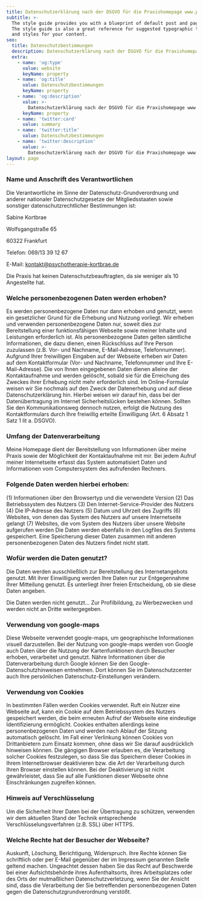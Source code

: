 ```yaml
---
title: Datenschutzerklärung nach der DSGVO für die Praxishomepage www.psychotherapie-kortbrae.de
subtitle: >-
  The style guide provides you with a blueprint of default post and page styles.
  The style guide is also a great reference for suggested typographic treatment
  and styles for your content.
seo:
  title: Datenschutzbestimmungen
  description: Datenschutzerklärung nach der DSGVO für die Praxishomepage www.psychotherapie-kortbrae.de
  extra:
    - name: 'og:type'
      value: website
      keyName: property
    - name: 'og:title'
      value: Datenschutzbestimmungen
      keyName: property
    - name: 'og:description'
      value: >-
        Datenschutzerklärung nach der DSGVO für die Praxishomepage www.psychotherapie-kortbrae.de
      keyName: property
    - name: 'twitter:card'
      value: summary
    - name: 'twitter:title'
      value: Datenschutzbestimmungen
    - name: 'twitter:description'
      value: >-
        Datenschutzerklärung nach der DSGVO für die Praxishomepage www.psychotherapie-kortbrae.de
layout: page
---
```


### Name und Anschrift des Verantwortlichen
Die Verantwortliche im Sinne der Datenschutz-Grundverordnung und anderer nationaler Datenschutzgesetze der Mitgliedsstaaten sowie sonstiger datenschutzrechtlicher Bestimmungen ist:

Sabine Kortbrae

Wolfsgangstraße 65

60322 Frankfurt

Telefon: 069/13 39 12 67

E-Mail: kontakt@psychotherapie-kortbrae.de

Die Praxis hat keinen Datenschutzbeauftragten, da sie weniger als 10 Angestellte hat.

### Welche personenbezogenen Daten werden erhoben?
Es werden personenbezogene Daten nur dann erhoben und genutzt, wenn ein gesetzlicher Grund für die Erhebung und Nutzung vorliegt. Wir erheben und verwenden personenbezogene Daten nur, soweit dies zur Bereitstellung einer funktionsfähigen Webseite sowie meiner Inhalte und Leistungen erforderlich ist. Als personenbezogene Daten gelten sämtliche Informationen, die dazu dienen, einen Rückschluss auf Ihre Person zuzulassen (z.B. Vor- und Nachname, E-Mail-Adresse, Telefonnummer). Aufgrund Ihrer freiwilligen Eingaben auf der Webseite erheben wir Daten auf dem Kontaktformular (Vor- und Nachname, Telefonnummer und Ihre E-Mail-Adresse). Die von Ihnen eingegebenen Daten dienen alleine der Kontaktaufnahme und werden gelöscht, sobald sie für die Erreichung des Zweckes ihrer Erhebung nicht mehr erforderlich sind. Im Online-Formular weisen wir Sie nochmals auf den Zweck der Datenerhebung und auf diese Datenschutzerklärung hin. Hierbei weisen wir darauf hin, dass bei der Datenübertragung im Internet Sicherheitslücken bestehen können. Sollten Sie den Kommunikationsweg dennoch nutzen, erfolgt die Nutzung des Kontaktformulars durch Ihre freiwillig erteilte Einwilligung (Art. 6 Absatz 1 Satz 1 lit a. DSGVO).

### Umfang der Datenverarbeitung
Meine Homepage dient der Bereitstellung von Informationen über meine Praxis sowie der Möglichkeit der Kontaktaufnahme mit mir. Bei jedem Aufruf meiner Internetseite erfasst das System automatisiert Daten und Informationen vom Computersystem des aufrufenden Rechners.

### Folgende Daten werden hierbei erhoben:

(1) Informationen über den Browsertyp und die verwendete Version
(2) Das Betriebssystem des Nutzers
(3) Den Internet-Service-Provider des Nutzers
(4) Die IP-Adresse des Nutzers
(5) Datum und Uhrzeit des Zugriffs
(6) Websites, von denen das System des Nutzers auf unsere Internetseite gelangt
(7) Websites, die vom System des Nutzers über unsere Website aufgerufen werden
Die Daten werden ebenfalls in den Logfiles des Systems gespeichert. Eine Speicherung dieser Daten zusammen mit anderen personenbezogenen Daten des Nutzers findet nicht statt.

### Wofür werden die Daten genutzt?
Die Daten werden ausschließlich zur Bereitstellung des Internetangebots genutzt. Mit ihrer Einwilligung werden Ihre Daten nur zur Entgegennahme Ihrer Mitteilung genutzt. Es unterliegt ihrer freien Entscheidung, ob sie diese Daten angeben.

Die Daten werden nicht genutzt…
Zur Profilbildung, zu Werbezwecken und werden nicht an Dritte weitergegeben.

### Verwendung von google-maps
Diese Webseite verwendet google-maps, um geographische Informationen visuell darzustellen. Bei der Nutzung von google-maps werden von Google auch Daten über die Nutzung der Kartenfunktionen durch Besucher erhoben, verarbeitet und genutzt. Nähre Informationen über die Datenverarbeitung durch Google können Sie den Google-Datenschutzhinweisen entnehmen. Dort können Sie im Datenschutzcenter auch Ihre persönlichen Datenschutz-Einstellungen verändern.

### Verwendung von Cookies
In bestimmten Fällen werden Cookies verwendet. Ruft ein Nutzer eine Webseite auf, kann ein Cookie auf dem Betriebssystem des Nutzers gespeichert werden, die beim erneuten Aufruf der Webseite eine eindeutige Identifizierung ermöglicht. Cookies enthalten allerdings keine personenbezogenen Daten und werden nach Ablauf der Sitzung automatisch gelöscht. Im Fall einer Verlinkung können Cookies von Drittanbietern zum Einsatz kommen, ohne dass wir Sie darauf ausdrücklich hinweisen können. Die gängigen Browser erlauben es, die Verarbeitung solcher Cookies festzulegen, so dass Sie das Speichern dieser Cookies in Ihrem Internetbrowser deaktivieren bzw. die Art der Verarbeitung durch Ihren Browser einstellen können. Bei der Deaktivierung ist nicht gewährleistet, dass Sie auf alle Funktionen dieser Webseite ohne Einschränkungen zugreifen können.

### Hinweis auf Verschlüsselung
Um die Sicherheit Ihrer Daten bei der Übertragung zu schützen, verwenden wir dem aktuellen Stand der Technik entsprechende Verschlüsselungsverfahren (z.B. SSL) über HTTPS.

### Welche Rechte hat der Besucher der Webseite?
Auskunft, Löschung, Berichtigung, Widerspruch. Ihre Rechte können Sie schriftlich oder per E-Mail gegenüber der im Impressum genannten Stelle geltend machen. Ungeachtet dessen haben Sie das Recht auf Beschwerde bei einer Aufsichtsbehörde ihres Aufenthaltsorts, ihres Arbeitsplatzes oder des Orts der mutmaßlichen Datenschutzverletzung, wenn Sie der Ansicht sind, dass die Verarbeitung der Sie betreffenden personenbezogenen Daten gegen die Datenschutzgrundverordnung verstößt.
